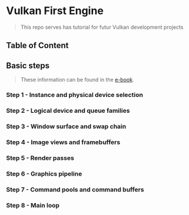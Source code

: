 # Vulkan First Engine

> This repo serves has tutorial for futur Vulkan development projects

## Table of Content

## Basic steps

> These information can be found in the [e-book](vulkan_tutorial_en.pdf).

### Step 1 - Instance and physical device selection

### Step 2 - Logical device and queue families

### Step 3 - Window surface and swap chain

### Step 4 - Image views and framebuffers

### Step 5 - Render passes

### Step 6 - Graphics pipeline

### Step 7 - Command pools and command buffers

### Step 8 - Main loop
